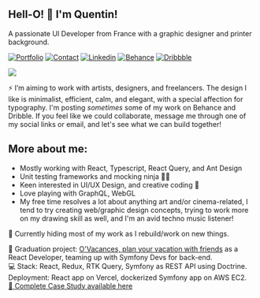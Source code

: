 ## Hell-O! 🤟 I'm Quentin!

A passionate UI Developer from France with a graphic designer and printer background.

[![Portfolio](https://img.shields.io/badge/-Portfolio-0d0d0d)](https://quentinbrohan.fr)
[![Contact](https://img.shields.io/badge/-Contact-1d1d1d)](https://quentinbrohan.fr/contact)
[![Linkedin](https://img.shields.io/badge/LinkedIn-0077B5?style=flat-square&logo=linkedin&logoColor=white)](https://www.linkedin.com/in/quentinbrohan/)
[![Behance](https://img.shields.io/badge/-Behance-blue?style=flat-square&logo=behance&logoColor=white
)](https://www.behance.net/quentinbrohan)
[![Dribbble](https://img.shields.io/badge/Dribbble-EA4C89?style=flat-square&logo=dribbble&logoColor=white
)](https://dribbble.com/quentinbrohan)

<a href="mailto:brohan.quentin@gmail.com"><img src="https://img.shields.io/badge/Mail-%23DD0031.svg?&logo=gmail&logoColor=white"/></a>

⚡ I’m aiming to work with artists, designers, and freelancers. The design I like is minimalist, efficient, calm, and elegant, with a special affection for typography.
I'm posting  _sometimes_ some of my work on Behance and Dribble. If you feel like we could collaborate, message me through one of my social links or email, and let's see what we can build together!

## More about me:
- Mostly working with React, Typescript, React Query, and Ant Design
- Unit testing frameworks and mocking ninja 🐱‍👤
- Keen interested in UI/UX Design, and creative coding 🔮
- Love playing with GraphQL, WebGL
- My free time resolves a lot about anything art and/or cinema-related, I tend to try creating web/graphic design concepts, trying to work more on my drawing skill as well, and I'm an avid techno music listener!

🔧 Currently hiding most of my work as I rebuild/work on new things.

📌 Graduation project: [O'Vacances, plan your vacation with friends](https://github.com/quentinbrohan/o-vacances) as a React Developer, teaming up with Symfony Devs for back-end.\
💻 Stack: React, Redux, RTK Query, Symfony as REST API using Doctrine. Deployment: React app on Vercel, dockerized Symfony app on AWS EC2.\
[🤘 Complete Case Study available here](https://v1.quentinbrohan.fr/project/o-vacances/)
